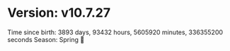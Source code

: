 # Version: v10.7.27
Time since birth: 3893 days, 93432 hours, 5605920 minutes, 336355200 seconds
Season: Spring 🌸
